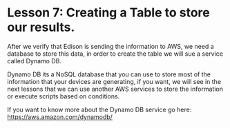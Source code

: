 # Lesson 7: Creating a Table to store our results.

After we verify that Edison is sending the information to AWS, we need a database to store this data, in order to create the table we will sue a service called Dynamo DB.

Dynamo DB its a NoSQL database that you can use to store most of the information that your devices are generating, if you want, we will see in the next lessons that we can use another AWS services to store the information or execute scripts based on conditions.

If you want to know more about the Dynamo DB service go here: https://aws.amazon.com/dynamodb/

